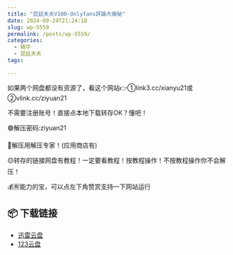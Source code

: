 ```yaml
---
title: "昆廷夫夫V100-Onlyfans評論大揭秘"
date: 2024-09-29T21:24:18
slug: wp-5559
permalink: /posts/wp-5559/
categories:
  - 精华
  - 昆廷夫夫
tags:

---
```


如果两个网盘都没有资源了，看这个网站👉①link3.cc/xianyu21或②vlink.cc/ziyuan21

不需要注册账号！直接点本地下载转存OK？懂吧！

🟢解压密码:ziyuan21

🔵解压用解压专家！(应用商店有)

🟡转存的链接网盘有教程！一定要看教程！按教程操作！不按教程操作你不会解压！

💰🈶能力的宝，可以点左下角赞赏支持一下网站运行

## 📦 下载链接
- [迅雷云盘](https://blziyuan21.com/pay-download/5559?key=79cb9c6015&down_id=0)
- [123云盘](https://blziyuan21.com/pay-download/5559?key=79cb9c6015&down_id=1)

